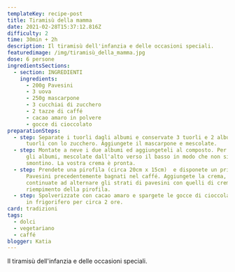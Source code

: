 ```yaml
---
templateKey: recipe-post
title: Tiramisù della mamma
date: 2021-02-28T15:37:12.816Z
difficulty: 2
time: 30min + 2h
description: Il tiramisù dell'infanzia e delle occasioni speciali.
featuredimage: /img/tiramisù_della_mamma.jpg
dose: 6 persone
ingredientsSections:
  - section: INGREDIENTI
    ingredients:
      - 200g Pavesini
      - 3 uova
      - 250g mascarpone
      - 3 cucchiai di zucchero
      - 2 tazze di caffé
      - cacao amaro in polvere
      - gocce di cioccolato
preparationSteps:
  - step: Separate i tuorli dagli albumi e conservate 3 tuorli e 2 albumi. Unite i
      tuorli con lo zucchero. Aggiungete il mascarpone e mescolate.
  - step: Montate a neve i due albumi ed aggiungeteli al composto. Per incorporare
      gli albumi, mescolate dall'alto verso il basso in modo che non si
      smontino. La vostra crema è pronta.
  - step: Prendete una pirofila (circa 20cm x 15cm)  e disponete un primo strato di
      Pavesini precedentemente bagnati nel caffé. Aggiungete la crema, quindi
      continuate ad alternare gli strati di pavesini con quelli di crema fino al
      riempimento della pirofila.
  - step: Spolverizzate con cacao amaro e spargete le gocce di cioccolato. Mettete
      in frigorifero per circa 2 ore.
card: tradizioni
tags:
  - dolci
  - vegetariano
  - caffé
blogger: Katia
---
```

Il tiramisù dell'infanzia e delle occasioni speciali.